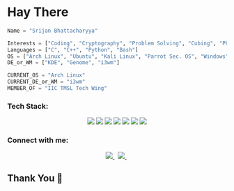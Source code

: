 Hay There
=========


```python
Name = "Srijan Bhattacharyya"

Interests = ["Coding", "Cryptography", "Problem Solving", "Cubing", "Photography", "Exploring various OS"]
Languages = ["C", "C++", "Python", "Bash"]
OS = ["Arch Linux", "Ubuntu", "Kali Linux", "Parrot Sec. OS", "Windows", "Linux Mint", "Kde Neon", "Ubuntu Server", "Manjaro", "Arch Server", "DietPi", "Raspberry Pi OS"]
DE_or_WM = ["KDE", "Genome", "i3wm"]

CURRENT_OS = "Arch Linux"
CURRENT_DE_or_WM = "i3wm"
MEMBER_OF = "IIC TMSL Tech Wing" 
```

### Tech Stack:
<div align=center>  

<img src="https://img.icons8.com/color/48/000000/c-programming.png">
<img src="https://img.icons8.com/color/48/000000/c-plus-plus-logo.png">
<img src="https://img.icons8.com/color/48/000000/python--v1.png"/>
<img src="https://img.icons8.com/color/48/000000/git.png"/>
<img src="https://img.icons8.com/color/48/000000/linux--v1.png"/>
<img src="https://img.icons8.com/color/48/000000/github--v1.png"/>
<img src="https://img.icons8.com/fluency/48/000000/visual-studio-code-2019.png"/>


</div>


### Connect with me:
<div align=center>

  <a href="https://www.linkedin.com/in/srijan-bhattacharyya-6650751a5/" alt="Srijan Bhattacharyya | LinkedIn">
    <img src="https://img.icons8.com/fluent/48/000000/linkedin.png" >
    </a> &nbsp;

  <a href="srijan.76448@gmail.com" alt="Srijan Bhattacharyya | Gmail">
    <img src="https://img.icons8.com/fluent/48/000000/gmail.png">
    </a> &nbsp;
  
</div>


Thank You 🙂
------------
